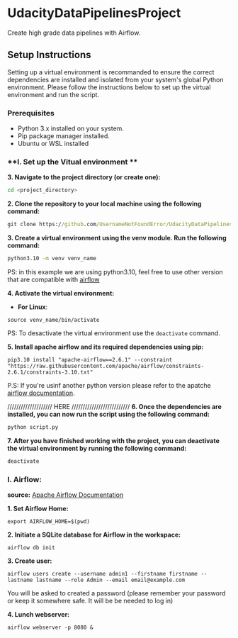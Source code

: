 # UdacityDataPipelinesProject
Create high grade data pipelines with Airflow. 

## Setup Instructions

Setting up a virtual environment is recommanded to ensure the correct dependencies are installed and isolated from your system's global Python environment. Please follow the instructions below to set up the virtual environment and run the script.

### Prerequisites
* Python 3.x installed on your system.
* Pip package manager installed.
* Ubuntu or WSL installed

### **I. Set up the Vitual environment **
**3. Navigate to the project directory (or create one):**
```bash
cd <project_directory>
```
**2. Clone the repository to your local machine using the following command:**
``` cmd
git clone https://github.com/UsernameNotFoundError/UdacityDataPipelinesProject.git
```

**3. Create a virtual environment using the venv module. Run the following command:**

```cmd
python3.10 -m venv venv_name
```
PS: in this example we are using python3.10, feel free to use other version that are compatible with [airflow](https://airflow.apache.org/docs/apache-airflow/stable/installation/prerequisites.html)

**4. Activate the virtual environment:**
  * **For Linux**:
```shell
source venv_name/bin/activate
```
PS: To desactivate the virtual environment use the `deactivate` command.

**5. Install apache airflow and its required dependencies using pip:**

```shell
pip3.10 install "apache-airflow==2.6.1" --constraint "https://raw.githubusercontent.com/apache/airflow/constraints-2.6.1/constraints-3.10.txt"
```
P.S: If you're usinf another python version please refer to the apatche [airflow documentation](https://airflow.apache.org/docs/apache-airflow/stable/start.html). 


//////////////////// HERE //////////////////////////
**6. Once the dependencies are installed, you can now run the script using the following command:**

```cmd
python script.py
```

**7. After you have finished working with the project, you can deactivate the virtual environment by running the following command:**
```cmd
deactivate
```

### I. Airflow:
**source:**  [Apache Airflow Documentation](https://airflow.apache.org/docs/apache-airflow/stable/start.html)

**1. Set Airflow Home:**
```shell
export AIRFLOW_HOME=$(pwd)
```

**2. Initiate a SQLite database for Airflow in the workspace:**
```shell
airflow db init
```

**3. Create user:**
```shell
airflow users create --username admin1 --firstname firstname --lastname lastname --role Admin --email email@example.com
```
You will be asked to created a password (please remember your password or keep it somewhere safe. It will be be needed to log in)

**4. Lunch webserver:**
```shell
airflow webserver -p 8080 &
```







